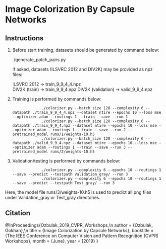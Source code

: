 # Image Colorization By Capsule Networks


Instructions
-------------
1) Before start training, datasets should be generated by command below:

	./generate_patch_pairs.py

   If asked, datasets (ILSVRC 2012 and DIV2K) may be provided as npz files:
   
	ILSVRC 2012 		-> train_9_9_4_4.npz					
	DIV2K (train)		-> train_9_9_4.npz
	DIV2K (validation)	-> valid_9_9_4.npz

2) Training is performed by commands below:

					./colorizer.py --batch_size 128 --complexity 6 --datapath ./train_9_9_4_4.npz --dataset ntire --epochs 10 --loss mse --optimizer adam --routings 1 --train --save --run 1
					./colorizer.py --batch_size 128 --complexity 6 --datapath ./train_9_9_4.npz --dataset ntire --epochs 10 --loss mse --optimizer adam --routings 1 --train --save --run 2 --pretrained_model runs/1/weights-10.h5
					./colorizer.py --batch_size 128 --complexity 6 --datapath ./valid_9_9_4.npz --dataset ntire --epochs 10 --loss mse --optimizer adam --routings 1 --train --save --run 3 --pretrained_model runs/2/weights-10.h5

3) Validation/testing is performed by commands below:

					./colorizer.py --complexity 6 --epochs 10 --routings 1 --save --predict --testpath Validation_gray/ --run 3
					./colorizer.py --complexity 6 --epochs 10 --routings 1 --save --predict --testpath Test_gray/ --run 3

Here, the model file runs/3/weights-10.h5 is used to predict all png files under Validation_gray or Test_gray directories.
   

Citation
--------
@InProceedings{Ozbulak_2019_CVPR_Workshops,\n
author = {Ozbulak, Gokhan},\n
title = {Image Colorization by Capsule Networks},
booktitle = {The IEEE Conference on Computer Vision and Pattern Recognition (CVPR) Workshops},
month = {June},
year = {2019}
} 
